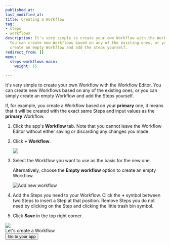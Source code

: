 ```yaml
---
published_at:
last_modified_at:
title: Creating a Workflow
tag:
- steps
- workflows
description: It's very simple to create your own Workflow with the Workflow Editor.
  You can create new Workflows based on any of the existing ones, or you can simply
  create an empty Workflow and add the steps yourself.
redirect_from: []
menu:
  steps-workflows-main:
    weight: 15

---
```

It's very simple to create your own Workflow with the Workflow Editor. You can create new Workflows based on any of the existing ones, or you can simply create an empty Workflow and add the Steps yourself.

If, for example, you create a Workflow based on your **primary** one, it means that it will be created with the exact same Steps and input values as the **primary** Workflow.

1. Click the app's **Workflow** tab. Note that you cannot leave the Workflow Editor without either saving or discarding any changes you made.
2. Click **+ Workflow**.

   ![](/img/addworkflow.png)
3. Select the Workflow you want to use as the basis for the new one.

   Alternatively, choose the **Empty workflow** option to create an empty Workflow.

   ![Add new workflow](/img/getting-started/add-new-workflow.png)
4. Add the Steps you need to your Workflow. Click the **+** symbol between two Steps to insert a Step at that position. Remove Steps you do not need by clicking on the Step and clicking the little trash bin symbol.
5. Click **Save** in the top right corner.

<div class="banner">
<img src="/assets/images/banner-bg-888x170.png" style="border: none;">
<div class="deploy-text">Let's create a Workflow</div>
<a target="_blank" href="https://app.bitrise.io/users/sign_up?utm_source=devcenter&utm_medium=bottom_cta"><button class="button">Go to your app</button></a>
</div>